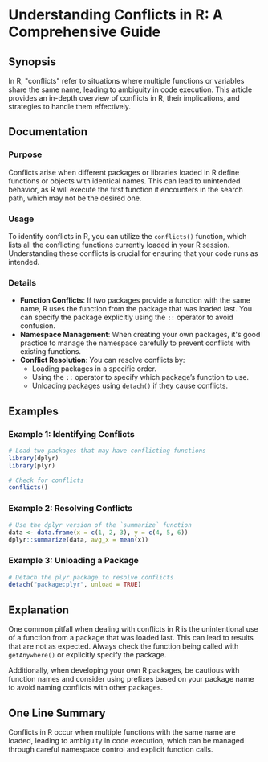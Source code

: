 <!--
Meta Description: # Understanding Conflicts in R: A Comprehensive Guide ## Synopsis In R, "conflicts" refer to situations where multiple functions or variables share th...
Meta Keywords: conflicts, function, package, packages, functions
-->

# Understanding Conflicts in R: A Comprehensive Guide

## Synopsis
In R, "conflicts" refer to situations where multiple functions or variables share the same name, leading to ambiguity in code execution. This article provides an in-depth overview of conflicts in R, their implications, and strategies to handle them effectively.

## Documentation
### Purpose
Conflicts arise when different packages or libraries loaded in R define functions or objects with identical names. This can lead to unintended behavior, as R will execute the first function it encounters in the search path, which may not be the desired one.

### Usage
To identify conflicts in R, you can utilize the `conflicts()` function, which lists all the conflicting functions currently loaded in your R session. Understanding these conflicts is crucial for ensuring that your code runs as intended.

### Details
- **Function Conflicts**: If two packages provide a function with the same name, R uses the function from the package that was loaded last. You can specify the package explicitly using the `::` operator to avoid confusion.
- **Namespace Management**: When creating your own packages, it's good practice to manage the namespace carefully to prevent conflicts with existing functions.
- **Conflict Resolution**: You can resolve conflicts by:
  - Loading packages in a specific order.
  - Using the `::` operator to specify which package’s function to use.
  - Unloading packages using `detach()` if they cause conflicts.

## Examples
### Example 1: Identifying Conflicts
```R
# Load two packages that may have conflicting functions
library(dplyr)
library(plyr)

# Check for conflicts
conflicts()
```

### Example 2: Resolving Conflicts
```R
# Use the dplyr version of the `summarize` function
data <- data.frame(x = c(1, 2, 3), y = c(4, 5, 6))
dplyr::summarize(data, avg_x = mean(x))
```

### Example 3: Unloading a Package
```R
# Detach the plyr package to resolve conflicts
detach("package:plyr", unload = TRUE)
```

## Explanation
One common pitfall when dealing with conflicts in R is the unintentional use of a function from a package that was loaded last. This can lead to results that are not as expected. Always check the function being called with `getAnywhere()` or explicitly specify the package. 

Additionally, when developing your own R packages, be cautious with function names and consider using prefixes based on your package name to avoid naming conflicts with other packages.

## One Line Summary
Conflicts in R occur when multiple functions with the same name are loaded, leading to ambiguity in code execution, which can be managed through careful namespace control and explicit function calls.